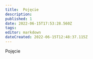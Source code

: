 ```yaml
---
title:  Pojęcie
description: 
published: 1
date: 2022-06-15T17:53:28.560Z
tags: 
editor: markdown
dateCreated: 2022-06-15T12:48:37.115Z
---
```


Pojęcie
